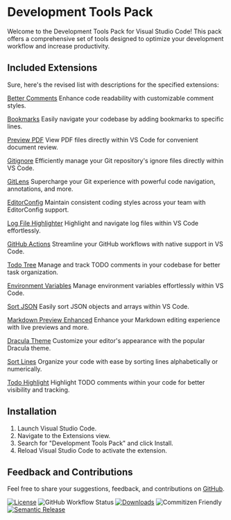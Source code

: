 # Development Tools Pack

Welcome to the Development Tools Pack for Visual Studio Code! This pack offers a comprehensive set of tools designed to optimize your development workflow and increase productivity.

## Included Extensions

Sure, here's the revised list with descriptions for the specified extensions:

[Better Comments](https://marketplace.visualstudio.com/items?itemName=aaron-bond.better-comments)
Enhance code readability with customizable comment styles.

[Bookmarks](https://marketplace.visualstudio.com/items?itemName=alefragnani.bookmarks)
Easily navigate your codebase by adding bookmarks to specific lines.

[Preview PDF](https://marketplace.visualstudio.com/items?itemName=analytic-signal.preview-pdf)
View PDF files directly within VS Code for convenient document review.

[Gitignore](https://marketplace.visualstudio.com/items?itemName=codezombiech.gitignore)
Efficiently manage your Git repository's ignore files directly within VS Code.

[GitLens](https://marketplace.visualstudio.com/items?itemName=eamodio.gitlens)
Supercharge your Git experience with powerful code navigation, annotations, and more.

[EditorConfig](https://marketplace.visualstudio.com/items?itemName=editorconfig.editorconfig)
Maintain consistent coding styles across your team with EditorConfig support.

[Log File Highlighter](https://marketplace.visualstudio.com/items?itemName=emilast.logfilehighlighter)
Highlight and navigate log files within VS Code effortlessly.

[GitHub Actions](https://marketplace.visualstudio.com/items?itemName=github.vscode-github-actions)
Streamline your GitHub workflows with native support in VS Code.

[Todo Tree](https://marketplace.visualstudio.com/items?itemName=gruntfuggly.todo-tree)
Manage and track TODO comments in your codebase for better task organization.

[Environment Variables](https://marketplace.visualstudio.com/items?itemName=irongeek.vscode-env)
Manage environment variables effortlessly within VS Code.

[Sort JSON](https://marketplace.visualstudio.com/items?itemName=richie5um2.vscode-sort-json)
Easily sort JSON objects and arrays within VS Code.

[Markdown Preview Enhanced](https://marketplace.visualstudio.com/items?itemName=shd101wyy.markdown-preview-enhanced)
Enhance your Markdown editing experience with live previews and more.

[Dracula Theme](https://marketplace.visualstudio.com/items?itemName=trinm1709.dracula-theme-from-intellij)
Customize your editor's appearance with the popular Dracula theme.

[Sort Lines](https://marketplace.visualstudio.com/items?itemName=tyriar.sort-lines)
Organize your code with ease by sorting lines alphabetically or numerically.

[Todo Highlight](https://marketplace.visualstudio.com/items?itemName=wayou.vscode-todo-highlight)
Highlight TODO comments within your code for better visibility and tracking.

## Installation

1. Launch Visual Studio Code.
2. Navigate to the Extensions view.
3. Search for "Development Tools Pack" and click Install.
4. Reload Visual Studio Code to activate the extension.

## Feedback and Contributions

Feel free to share your suggestions, feedback, and contributions on [GitHub](https://github.com/s-gryt/development-tools-pack/issues).

[![License](https://img.shields.io/badge/license-MIT-blue.svg)](https://github.com/s-gryt/development-tools-pack/blob/main/LICENSE)
![GitHub Workflow Status](https://github.com/s-gryt/development-tools-pack/actions/workflows/release.yml/badge.svg)
[![Downloads](https://img.shields.io/visual-studio-marketplace/d/sgryt.development-tools-pack.svg)](https://marketplace.visualstudio.com/items?itemName=sgryt.development-tools-pack)
![Commitizen Friendly](https://img.shields.io/badge/commitizen-friendly-brightgreen.svg)
[![Semantic Release](https://img.shields.io/badge/release-semantic-blue.svg)](https://github.com/semantic-release/semantic-release)
